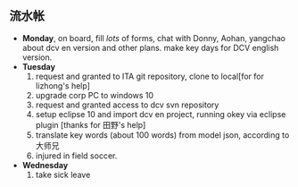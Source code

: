 ## 流水帐
- **Monday**, on board, fill *lots* of forms, chat with Donny, Aohan, yangchao about dcv en version and other plans. make key days for DCV english version.
- **Tuesday**
  1. request and  granted to ITA git repository, clone to local[for for lizhong's help]
  2. upgrade corp PC to windows 10
  3. request and granted access to dcv svn repository
  4. setup eclipse 10 and import dcv en project, running okey via eclipse plugin [thanks for 田野's help]
  5. translate key words (about 100 words) from model json, according to 大师兄
  6. injured in field soccer.
- **Wednesday**
  1. take sick leave